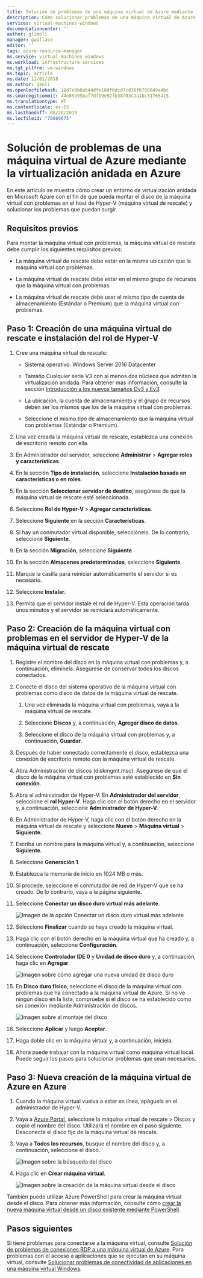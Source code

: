 ```yaml
---
title: Solución de problemas de una máquina virtual de Azure mediante la virtualización anidada en Azure | Microsoft Docs
description: Cómo solucionar problemas de una máquina virtual de Azure mediante la virtualización anidada en Azure
services: virtual-machines-windows
documentationcenter: ''
author: glimoli
manager: gwallace
editor: ''
tags: azure-resource-manager
ms.service: virtual-machines-windows
ms.workload: infrastructure-services
ms.tgt_pltfrm: vm-windows
ms.topic: article
ms.date: 11/01/2018
ms.author: genli
ms.openlocfilehash: 18d7e9b0ab44dfe18df0dcd7cd36fb708649a4bc
ms.sourcegitcommit: 44e85b95baf7dfb9e92fb38f03c2a1bc31765415
ms.translationtype: HT
ms.contentlocale: es-ES
ms.lasthandoff: 08/28/2019
ms.locfileid: "70089675"
---
```

# <a name="troubleshoot-a-problem-azure-vm-by-using-nested-virtualization-in-azure"></a>Solución de problemas de una máquina virtual de Azure mediante la virtualización anidada en Azure

En este artículo se muestra cómo crear un entorno de virtualización anidada en Microsoft Azure con el fin de que pueda montar el disco de la máquina virtual con problemas en el host de Hyper-V (máquina virtual de rescate) y solucionar los problemas que puedan surgir.

## <a name="prerequisites"></a>Requisitos previos

Para montar la máquina virtual con problemas, la máquina virtual de rescate debe cumplir los siguientes requisitos previos:

-   La máquina virtual de rescate debe estar en la misma ubicación que la máquina virtual con problemas.

-   La máquina virtual de rescate debe estar en el mismo grupo de recursos que la máquina virtual con problemas.

-   La máquina virtual de rescate debe usar el mismo tipo de cuenta de almacenamiento (Estándar o Premium) que la máquina virtual con problemas.

## <a name="step-1-create-a-rescue-vm-and-install-hyper-v-role"></a>Paso 1: Creación de una máquina virtual de rescate e instalación del rol de Hyper-V

1.  Cree una máquina virtual de rescate:

    -  Sistema operativo: Windows Server 2016 Datacenter

    -  Tamaño Cualquier serie V3 con al menos dos núcleos que admitan la virtualización anidada. Para obtener más información, consulte la sección [Introducción a los nuevos tamaños Dv3 y Ev3](https://azure.microsoft.com/blog/introducing-the-new-dv3-and-ev3-vm-sizes/).

    -  La ubicación, la cuenta de almacenamiento y el grupo de recursos deben ser los mismos que los de la máquina virtual con problemas.

    -  Seleccione el mismo tipo de almacenamiento que la máquina virtual con problemas (Estándar o Premium).

2.  Una vez creada la máquina virtual de rescate, establezca una conexión de escritorio remoto con ella.

3.  En Administrador del servidor, seleccione **Administrar** > **Agregar roles y características**.

4.  En la sección **Tipo de instalación**, seleccione **Instalación basada en características o en roles**.

5.  En la sección **Seleccionar servidor de destino**, asegúrese de que la máquina virtual de rescate esté seleccionada.

6.  Seleccione **Rol de Hyper-V** > **Agregar características**.

7.  Seleccione **Siguiente** en la sección **Características**.

8.  Si hay un conmutador virtual disponible, selecciónelo. De lo contrario, seleccione **Siguiente**.

9.  En la sección **Migración**, seleccione **Siguiente**

10. En la sección **Almacenes predeterminados**, seleccione **Siguiente**.

11. Marque la casilla para reiniciar automáticamente el servidor si es necesario.

12. Seleccione **Instalar**.

13. Permita que el servidor instale el rol de Hyper-V. Esta operación tarda unos minutos y el servidor se reiniciará automáticamente.

## <a name="step-2-create-the-problem-vm-on-the-rescue-vms-hyper-v-server"></a>Paso 2: Creación de la máquina virtual con problemas en el servidor de Hyper-V de la máquina virtual de rescate

1.  Registre el nombre del disco en la máquina virtual con problemas y, a continuación, elimínela. Asegúrese de conservar todos los discos conectados. 

2.  Conecte el disco del sistema operativo de la máquina virtual con problemas como disco de datos de la máquina virtual de rescate.

    1.  Una vez eliminada la máquina virtual con problemas, vaya a la máquina virtual de rescate.

    2.  Seleccione **Discos** y, a continuación, **Agregar disco de datos**.

    3.  Seleccione el disco de la máquina virtual con problemas y, a continuación, **Guardar**.

3.  Después de haber conectado correctamente el disco, establezca una conexión de escritorio remoto con la máquina virtual de rescate.

4.  Abra Administración de discos (diskmgmt.msc). Asegúrese de que el disco de la máquina virtual con problemas esté establecido en **Sin conexión**.

5.  Abra el administrador de Hyper-V: En **Administrador del servidor**, seleccione el **rol Hyper-V**. Haga clic con el botón derecho en el servidor y, a continuación, seleccione **Administrador de Hyper-V**.

6.  En Administrador de Hyper-V, haga clic con el botón derecho en la máquina virtual de rescate y seleccione **Nuevo** > **Máquina virtual** > **Siguiente**.

7.  Escriba un nombre para la máquina virtual y, a continuación, seleccione **Siguiente**.

8.  Seleccione **Generación 1**.

9.  Establezca la memoria de inicio en 1024 MB o más.

10. Si procede, seleccione el conmutador de red de Hyper-V que se ha creado. De lo contrario, vaya a la página siguiente.

11. Seleccione **Conectar un disco duro virtual más adelante**.

    ![Imagen de la opción Conectar un disco duro virtual más adelante](media/troubleshoot-vm-by-use-nested-virtualization/attach-disk-later.png)

12. Seleccione **Finalizar** cuando se haya creado la máquina virtual.

13. Haga clic con el botón derecho en la máquina virtual que ha creado y, a continuación, seleccione **Configuración**.

14. Seleccione **Controlador IDE 0** y **Unidad de disco duro** y, a continuación, haga clic en **Agregar**.

    ![Imagen sobre cómo agregar una nueva unidad de disco duro](media/troubleshoot-vm-by-use-nested-virtualization/create-new-drive.png)    

15. En **Disco duro físico**, seleccione el disco de la máquina virtual con problemas que ha conectado a la máquina virtual de Azure. Si no ve ningún disco en la lista, compruebe si el disco se ha establecido como sin conexión mediante Administración de discos.

    ![Imagen sobre al montaje del disco](media/troubleshoot-vm-by-use-nested-virtualization/mount-disk.png)  


17. Seleccione **Aplicar** y luego **Aceptar**.

18. Haga doble clic en la máquina virtual y, a continuación, iníciela.

19. Ahora puede trabajar con la máquina virtual como máquina virtual local. Puede seguir los pasos para solucionar problemas que sean necesarios.

## <a name="step-3-re-create-your-azure-vm-in-azure"></a>Paso 3: Nueva creación de la máquina virtual de Azure en Azure

1.  Cuando la máquina virtual vuelva a estar en línea, apáguela en el administrador de Hyper-V.

2.  Vaya a [Azure Portal](https://portal.azure.com), seleccione la máquina virtual de rescate > Discos y copie el nombre del disco. Utilizará el nombre en el paso siguiente. Desconecte el disco fijo de la máquina virtual de rescate.

3.  Vaya a **Todos los recursos**, busque el nombre del disco y, a continuación, seleccione el disco.

     ![Imagen sobre la búsqueda del disco](media/troubleshoot-vm-by-use-nested-virtualization/search-disk.png)     

4. Haga clic en **Crear máquina virtual**.

     ![Imagen sobre la creación de la máquina virtual desde el disco](media/troubleshoot-vm-by-use-nested-virtualization/create-vm-from-vhd.png) 

También puede utilizar Azure PowerShell para crear la máquina virtual desde el disco. Para obtener más información, consulte cómo [crear la nueva máquina virtual desde un disco existente mediante PowerShell](../windows/create-vm-specialized.md#create-the-new-vm). 

## <a name="next-steps"></a>Pasos siguientes

Si tiene problemas para conectarse a la máquina virtual, consulte [Solución de problemas de conexiones RDP a una máquina virtual de Azure](troubleshoot-rdp-connection.md). Para problemas con el acceso a aplicaciones que se ejecutan en su máquina virtual, consulte [Solucionar problemas de conectividad de aplicaciones en una máquina virtual Windows](troubleshoot-app-connection.md).
